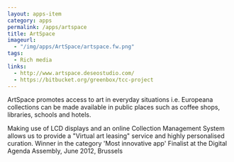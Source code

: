 ```yaml
---
layout: apps-item
category: apps
permalink: /apps/artspace
title: ArtSpace
imageurl:
  - "/img/apps/ArtSpace/artspace.fw.png"
tags:
  - Rich media
links:
  - http://www.artspace.deseostudio.com/
  - https://bitbucket.org/greenbox/tcc-project
---
```


ArtSpace promotes access to art in everyday situations i.e. Europeana collections can be made available in public places such as coffee shops, libraries, schools and hotels.

Making use of LCD displays and an online Collection Management System allows us to provide a "Virtual art leasing" service and highly personalised curation. Winner in the category 'Most innovative app'
Finalist at the Digital Agenda Assembly, June 2012, Brussels
